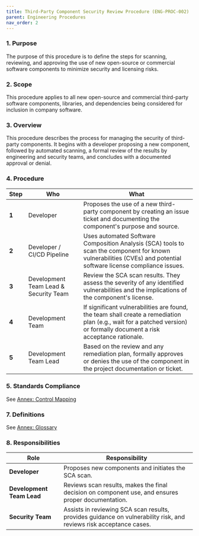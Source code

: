 ```yaml
---
title: Third-Party Component Security Review Procedure (ENG-PROC-002)
parent: Engineering Procedures
nav_order: 2
---
```

### 1. Purpose

The purpose of this procedure is to define the steps for scanning, reviewing, and approving the use of new open-source or commercial software components to minimize security and licensing risks.

### 2. Scope

This procedure applies to all new open-source and commercial third-party software components, libraries, and dependencies being considered for inclusion in company software.

### 3. Overview

This procedure describes the process for managing the security of third-party components. It begins with a developer proposing a new component, followed by automated scanning, a formal review of the results by engineering and security teams, and concludes with a documented approval or denial.

### 4. Procedure

| **Step** | **Who**                      | **What**                                                                                                                                                           |
| -------- | ---------------------------- | ------------------------------------------------------------------------------------------------------------------------------------------------------------------ |
| **1**    | Developer                    | Proposes the use of a new third-party component by creating an issue ticket and documenting the component's purpose and source.                                      |
| **2**    | Developer / CI/CD Pipeline   | Uses automated Software Composition Analysis (SCA) tools to scan the component for known vulnerabilities (CVEs) and potential software license compliance issues.      |
| **3**    | Development Team Lead & Security Team | Review the SCA scan results. They assess the severity of any identified vulnerabilities and the implications of the component's license.                     |
| **4**    | Development Team             | If significant vulnerabilities are found, the team shall create a remediation plan (e.g., wait for a patched version) or formally document a risk acceptance rationale. |
| **5**    | Development Team Lead        | Based on the review and any remediation plan, formally approves or denies the use of the component in the project documentation or ticket.                           |

### 5. Standards Compliance

See [Annex: Control Mapping](../_annexes/control_mapping.md)

### 7. Definitions

See [Annex: Glossary](../_annexes/glossary.md)

### 8. Responsibilities

| **Role**                | **Responsibility**                                                                                             |
| ----------------------- | -------------------------------------------------------------------------------------------------------------- |
| **Developer**           | Proposes new components and initiates the SCA scan.                                                            |
| **Development Team Lead** | Reviews scan results, makes the final decision on component use, and ensures proper documentation.             |
| **Security Team**       | Assists in reviewing SCA scan results, provides guidance on vulnerability risk, and reviews risk acceptance cases. |
